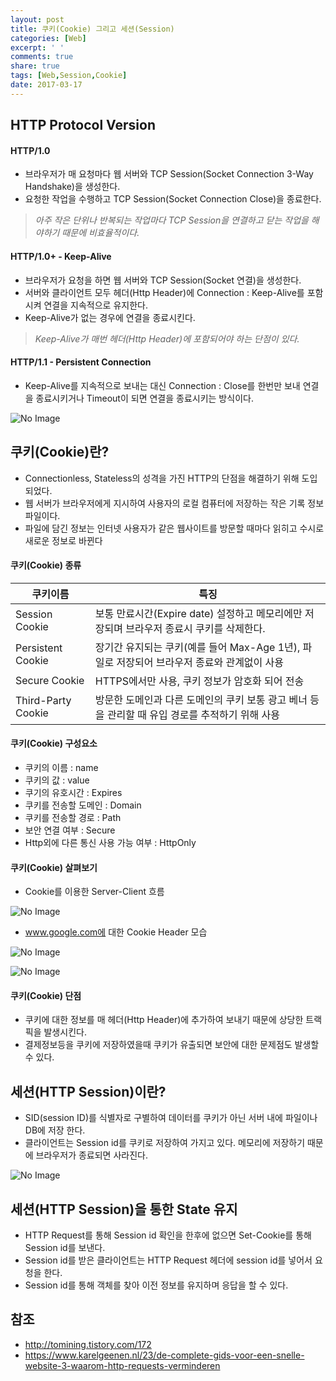 ```yaml
---
layout: post
title: 쿠키(Cookie) 그리고 세션(Session)
categories: [Web]
excerpt: ' '
comments: true
share: true
tags: [Web,Session,Cookie]
date: 2017-03-17
---
```


## HTTP Protocol Version

#### HTTP/1.0
- 브라우저가 매 요청마다 웹 서버와 TCP Session(Socket Connection 3-Way Handshake)을 생성한다.
- 요청한 작업을 수행하고 TCP Session(Socket Connection Close)을 종료한다.

> *아주 작은 단위나 반복되는 작업마다 TCP Session을 연결하고 닫는 작업을 해야하기 때문에 비효율적이다.*

#### HTTP/1.0+ - Keep-Alive
- 브라우저가 요청을 하면 웹 서버와 TCP Session(Socket 연결)을 생성한다.
- 서버와 클라이언트 모두 헤더(Http Header)에 Connection : Keep-Alive를 포함시켜 연결을 지속적으로 유지한다.
- Keep-Alive가 없는 경우에 연결을 종료시킨다.

> *Keep-Alive가 매번 헤더(Http Header)에 포함되어야 하는 단점이 있다.*

#### HTTP/1.1 - Persistent Connection
- Keep-Alive를 지속적으로 보내는 대신 Connection : Close를 한번만 보내 연결을 종료시키거나 Timeout이 되면 연결을 종료시키는 방식이다.

![No Image](/assets/20170317/1.PNG)

## 쿠키(Cookie)란?
- Connectionless, Stateless의 성격을 가진 HTTP의 단점을 해결하기 위해 도입되었다.
- 웹 서버가 브라우저에게 지시하여 사용자의 로컬 컴퓨터에 저장하는 작은 기록 정보 파일이다.
- 파일에 담긴 정보는 인터넷 사용자가 같은 웹사이트를 방문할 때마다 읽히고 수시로 새로운 정보로 바뀐다

#### 쿠키(Cookie) 종류

쿠키이름 | 특징
--------------- | ---------------
Session Cookie | 보통 만료시간(Expire date) 설정하고 메모리에만 저장되며 브라우저 종료시 쿠키를 삭제한다.
Persistent Cookie | 장기간 유지되는 쿠키(예를 들어 Max-Age 1년), 파일로 저장되어 브라우저 종료와 관계없이 사용
Secure Cookie | HTTPS에서만 사용, 쿠키 정보가 암호화 되어 전송
Third-Party Cookie | 방문한 도메인과 다른 도메인의 쿠키 보통 광고 베너 등을 관리할 때 유입 경로를 추적하기 위해 사용

#### 쿠키(Cookie) 구성요소
- 쿠키의 이름 : name
- 쿠키의 값 : value
- 쿠기의 유호시간 : Expires
- 쿠키를 전송할 도메인 : Domain
- 쿠키를 전송할 경로 : Path
- 보안 연결 여부 : Secure
- Http외에 다른 통신 사용 가능 여부 : HttpOnly

#### 쿠키(Cookie) 살펴보기
- Cookie를 이용한 Server-Client 흐름

![No Image](/assets/20170317/2.PNG)

- www.google.com에 대한 Cookie Header 모습

![No Image](/assets/20170317/3.PNG)

![No Image](/assets/20170317/4.PNG)

#### 쿠키(Cookie) 단점
- 쿠키에 대한 정보를 매 헤더(Http Header)에 추가하여 보내기 때문에 상당한 트랙픽을 발생시킨다.
- 결제정보등을 쿠키에 저장하였을때 쿠키가 유출되면 보안에 대한 문제점도 발생할 수 있다.

## 세션(HTTP Session)이란?
- SID(session ID)를 식별자로 구별하여 데이터를 쿠키가 아닌 서버 내에 파일이나 DB에 저장 한다.
- 클라이언트는 Session id를 쿠키로 저장하여 가지고 있다. 메모리에 저장하기 때문에 브라우저가 종료되면 사라진다.

![No Image](/assets/20170317/5.PNG)

## 세션(HTTP Session)을 통한 State 유지
- HTTP Request를 통해 Session id 확인을 한후에 없으면 Set-Cookie를 통해 Session id를 보낸다.
- Session id를 받은 클라이언트는 HTTP Request 헤더에 session id를 넣어서 요청을 한다.
- Session id를 통해 객체를 찾아 이전 정보를 유지하며 응답을 할 수 있다.

## 참조
- <http://tomining.tistory.com/172>
- <https://www.karelgeenen.nl/23/de-complete-gids-voor-een-snelle-website-3-waarom-http-requests-verminderen>
